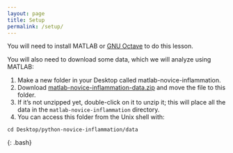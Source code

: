 ```yaml
---
layout: page
title: Setup
permalink: /setup/
---
```


You will need to install MATLAB or [GNU Octave][gnu-octave] to do this lesson.

You will also need to download some data, which we will analyze using MATLAB:

1.  Make a new folder in your Desktop called matlab-novice-inflammation.
2.  Download [matlab-novice-inflammation-data.zip](https://github.com/swcarpentry/matlab-novice-inflammation/blob/gh-pages/data/matlab-novice-inflammation-data.zip) and move the file to this folder.
3.	If it’s not unzipped yet, double-click on it to unzip it; this will place all the data in the `matlab-novice-inflammation` directory.
4.	You can access this folder from the Unix shell with:

~~~
cd Desktop/python-novice-inflammation/data
~~~
{: .bash}

[gnu-octave]: https://www.gnu.org/software/octave/
